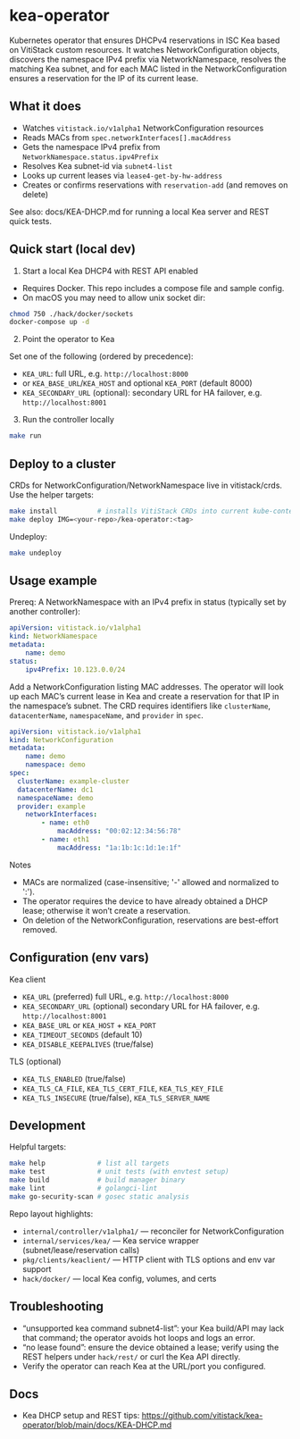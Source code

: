# kea-operator

Kubernetes operator that ensures DHCPv4 reservations in ISC Kea based on VitiStack custom resources. It watches NetworkConfiguration objects, discovers the namespace IPv4 prefix via NetworkNamespace, resolves the matching Kea subnet, and for each MAC listed in the NetworkConfiguration ensures a reservation for the IP of its current lease.

## What it does

- Watches `vitistack.io/v1alpha1` NetworkConfiguration resources
- Reads MACs from `spec.networkInterfaces[].macAddress`
- Gets the namespace IPv4 prefix from `NetworkNamespace.status.ipv4Prefix`
- Resolves Kea subnet-id via `subnet4-list`
- Looks up current leases via `lease4-get-by-hw-address`
- Creates or confirms reservations with `reservation-add` (and removes on delete)

See also: docs/KEA-DHCP.md for running a local Kea server and REST quick tests.

## Quick start (local dev)

1. Start a local Kea DHCP4 with REST API enabled

- Requires Docker. This repo includes a compose file and sample config.
- On macOS you may need to allow unix socket dir:

```bash
chmod 750 ./hack/docker/sockets
docker-compose up -d
```

2. Point the operator to Kea

Set one of the following (ordered by precedence):

- `KEA_URL`: full URL, e.g. `http://localhost:8000`
- or `KEA_BASE_URL`/`KEA_HOST` and optional `KEA_PORT` (default 8000)
- `KEA_SECONDARY_URL` (optional): secondary URL for HA failover, e.g. `http://localhost:8001`

3. Run the controller locally

```bash
make run
```

## Deploy to a cluster

CRDs for NetworkConfiguration/NetworkNamespace live in vitistack/crds. Use the helper targets:

```bash
make install          # installs VitiStack CRDs into current kube-context
make deploy IMG=<your-repo>/kea-operator:<tag>
```

Undeploy:

```bash
make undeploy
```

## Usage example

Prereq: A NetworkNamespace with an IPv4 prefix in status (typically set by another controller):

```yaml
apiVersion: vitistack.io/v1alpha1
kind: NetworkNamespace
metadata:
	name: demo
status:
	ipv4Prefix: 10.123.0.0/24
```

Add a NetworkConfiguration listing MAC addresses. The operator will look up each MAC’s current lease in Kea and create a reservation for that IP in the namespace’s subnet. The CRD requires identifiers like `clusterName`, `datacenterName`, `namespaceName`, and `provider` in `spec`.

```yaml
apiVersion: vitistack.io/v1alpha1
kind: NetworkConfiguration
metadata:
	name: demo
	namespace: demo
spec:
  clusterName: example-cluster
  datacenterName: dc1
  namespaceName: demo
  provider: example
	networkInterfaces:
		- name: eth0
			macAddress: "00:02:12:34:56:78"
		- name: eth1
			macAddress: "1a:1b:1c:1d:1e:1f"
```

Notes

- MACs are normalized (case-insensitive; '-' allowed and normalized to ':').
- The operator requires the device to have already obtained a DHCP lease; otherwise it won’t create a reservation.
- On deletion of the NetworkConfiguration, reservations are best-effort removed.

## Configuration (env vars)

Kea client

- `KEA_URL` (preferred) full URL, e.g. `http://localhost:8000`
- `KEA_SECONDARY_URL` (optional) secondary URL for HA failover, e.g. `http://localhost:8001`
- `KEA_BASE_URL` or `KEA_HOST` + `KEA_PORT`
- `KEA_TIMEOUT_SECONDS` (default 10)
- `KEA_DISABLE_KEEPALIVES` (true/false)

TLS (optional)

- `KEA_TLS_ENABLED` (true/false)
- `KEA_TLS_CA_FILE`, `KEA_TLS_CERT_FILE`, `KEA_TLS_KEY_FILE`
- `KEA_TLS_INSECURE` (true/false), `KEA_TLS_SERVER_NAME`

## Development

Helpful targets:

```bash
make help             # list all targets
make test             # unit tests (with envtest setup)
make build            # build manager binary
make lint             # golangci-lint
make go-security-scan # gosec static analysis
```

Repo layout highlights:

- `internal/controller/v1alpha1/` — reconciler for NetworkConfiguration
- `internal/services/kea/` — Kea service wrapper (subnet/lease/reservation calls)
- `pkg/clients/keaclient/` — HTTP client with TLS options and env var support
- `hack/docker/` — local Kea config, volumes, and certs

## Troubleshooting

- “unsupported kea command subnet4-list”: your Kea build/API may lack that command; the operator avoids hot loops and logs an error.
- “no lease found”: ensure the device obtained a lease; verify using the REST helpers under `hack/rest/` or curl the Kea API directly.
- Verify the operator can reach Kea at the URL/port you configured.

## Docs

- Kea DHCP setup and REST tips: https://github.com/vitistack/kea-operator/blob/main/docs/KEA-DHCP.md
